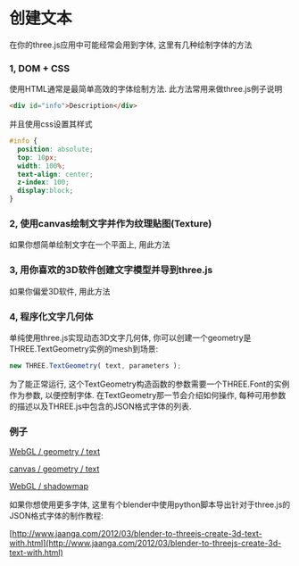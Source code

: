 # 创建文本

在你的three.js应用中可能经常会用到字体, 这里有几种绘制字体的方法

### 1, DOM + CSS

使用HTML通常是最简单高效的字体绘制方法. 此方法常用来做three.js例子说明

```html
<div id="info">Description</div>
```

并且使用css设置其样式

```css
#info {
  position: absolute;
  top: 10px;
  width: 100%;
  text-align: center;
  z-index: 100;
  display:block;
}
```

### 2, 使用canvas绘制文字并作为纹理贴图\(Texture\)

如果你想简单绘制文字在一个平面上, 用此方法

### 3, 用你喜欢的3D软件创建文字模型并导到three.js

如果你偏爱3D软件, 用此方法

### 4, 程序化文字几何体

单纯使用three.js实现动态3D文字几何体, 你可以创建一个geometry是THREE.TextGeometry实例的mesh到场景:

```js
new THREE.TextGeometry( text, parameters );
```

为了能正常运行, 这个TextGeometry构造函数的参数需要一个THREE.Font的实例作为参数, 以便控制字体. 在TextGeometry那一节会介绍如何操作, 每种可用参数的描述以及THREE.js中包含的JSON格式字体的列表.

### 例子

[WebGL / geometry / text](https://threejs.org/examples/#webgl_geometry_text)

[canvas / geometry / text](https://threejs.org/examples/#canvas_geometry_text)

[WebGL / shadowmap](https://threejs.org/examples/#webgl_shadowmap)

如果你想使用更多字体, 这里有个blender中使用python脚本导出针对于three.js的JSON格式字体的制作教程:

[http://www.jaanga.com/2012/03/blender-to-threejs-create-3d-text-with.html](http://www.jaanga.com/2012/03/blender-to-threejs-create-3d-text-with.html)









